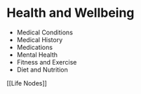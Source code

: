 # Health and Wellbeing

- Medical Conditions
- Medical History
- Medications
- Mental Health
- Fitness and Exercise
- Diet and Nutrition

[[Life Nodes]]
